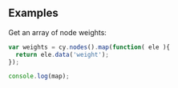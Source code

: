 ## Examples

Get an array of node weights:
```js
var weights = cy.nodes().map(function( ele ){
  return ele.data('weight');
});

console.log(map);
```